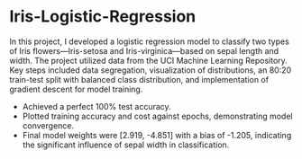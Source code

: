 # Iris-Logistic-Regression

In this project, I developed a logistic regression model to classify two types of Iris flowers—Iris-setosa and Iris-virginica—based on sepal length and width. The project utilized data from the UCI Machine Learning Repository. Key steps included data segregation, visualization of distributions, an 80:20 train-test split with balanced class distribution, and implementation of gradient descent for model training.

- Achieved a perfect 100% test accuracy.
- Plotted training accuracy and cost against epochs, demonstrating model convergence.
- Final model weights were [2.919, -4.851] with a bias of -1.205, indicating the significant influence of sepal width in classification.
